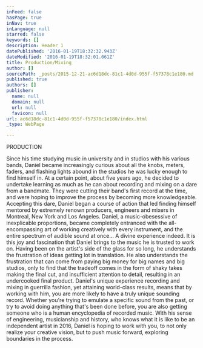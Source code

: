 ```yaml
---
inFeed: false
hasPage: true
inNav: true
inLanguage: null
starred: false
keywords: []
description: Header 1
datePublished: '2016-01-19T18:32:32.943Z'
dateModified: '2016-01-19T18:32:01.061Z'
title: Production/Mixing
author: []
sourcePath: _posts/2015-12-21-ac6d18dc-81c1-4d0d-955f-f57378c1e180.md
published: true
authors: []
publisher:
  name: null
  domain: null
  url: null
  favicon: null
url: ac6d18dc-81c1-4d0d-955f-f57378c1e180/index.html
_type: WebPage

---
```

PRODUCTION

Since his time studying music in university and in studios with his various bands, Daniel became increasingly curious about all the knobs, meters, faders, and flashing lights abound in the studios he was lucky enough to find himself in. At a certain point, about five years ago, he decided to undertake learning as much as he can about recording and mixing on a dare from a bandmate.  They were cutting their band's first record at the time, and were hoping to improve the process by becoming more knowledgeable.  Accepting this dare, Daniel began a course of action that led finding himself mentored by extremely renown producers, engineers and mixers in Montreal, New York and Los Angeles. Daniel, a music-obesessive of inexplicable proportions, became completely entranced with the all-encompassing art of working creatively with every instrument, and the entire spectrum of audible sound at once... A divine experience indeed.  It is this joy and fascination that Daniel brings to the music he is trusted to work on.  Having been on the artist's side of the glass for so long, he understands the frustration of ideas getting lot in translation.  He also understands the frustration that can come from paying big money for big names and big studios, only to find that the tradeoff comes in the form of shaky takes making the final cut, and insufficient attention to detail, resulting in an undercooked final product.  Daniel's unique experience recording and mixing in guerrilla fashion, yet attaining world-class results, means that by working with him, you are more likely to have a truly unique sounding record.  Whether you're trying to emulate a specific sound from the past, or try to avoid doing anything that's been done before, you are also getting someone who is a human encyclopedia of recorded music.  With his sense of engineering, musicianship and history, who knows what it is like to be an independent artist in 2016, Daniel is hoping to work with you, to not only realize your creative vision, but to push music forward, exploring boundaries in the process.